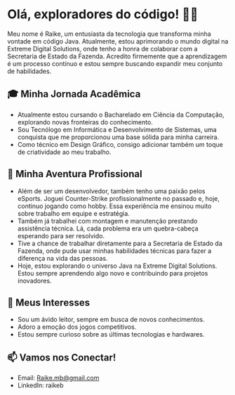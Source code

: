 # Olá, exploradores do código! 👋🚀

Meu nome é Raike, um entusiasta da tecnologia que transforma minha vontade em código Java. Atualmente, estou aprimorando o mundo digital na Extreme Digital Solutions, onde tenho a honra de colaborar com a Secretaria de Estado da Fazenda. Acredito firmemente que a aprendizagem é um processo contínuo e estou sempre buscando expandir meu conjunto de habilidades.

## 🎓 Minha Jornada Acadêmica

- Atualmente estou cursando o Bacharelado em Ciência da Computação, explorando novas fronteiras do conhecimento.
- Sou Tecnólogo em Informática e Desenvolvimento de Sistemas, uma conquista que me proporcionou uma base sólida para minha carreira.
- Como técnico em Design Gráfico, consigo adicionar também um toque de criatividade ao meu trabalho.

## 💼 Minha Aventura Profissional

- Além de ser um desenvolvedor, também tenho uma paixão pelos eSports. Joguei Counter-Strike profissionalmente no passado e, hoje, continuo jogando como hobby. Essa experiência me ensinou muito sobre trabalho em equipe e estratégia.
- Também já trabalhei com montagem e manutenção prestando assistência técnica. Lá, cada problema era um quebra-cabeça esperando para ser resolvido.
- Tive a chance de trabalhar diretamente para a Secretaria de Estado da Fazenda, onde pude usar minhas habilidades técnicas para fazer a diferença na vida das pessoas.
- Hoje, estou explorando o universo Java na Extreme Digital Solutions. Estou sempre aprendendo algo novo e contribuindo para projetos inovadores.

## 🌱 Meus Interesses

- Sou um ávido leitor, sempre em busca de novos conhecimentos.
- Adoro a emoção dos jogos competitivos.
- Estou sempre curioso sobre as últimas tecnologias e hardwares.

## 📫 Vamos nos Conectar!

- Email: Raike.mb@gmail.com
- LinkedIn: raikeb

